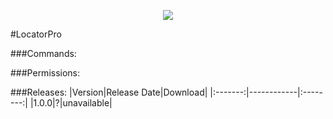 <p align="center">
  <img src="https://raw.githubusercontent.com/Gamecrafter/PocketMine-Plugins/master/LocatorPro/images/icon.png?raw=true"/>
</p>
#LocatorPro

###Commands:

###Permissions:

###Releases:
|Version|Release Date|Download|
|:-------:|------------|:--------:|
|1.0.0|?|unavailable|
